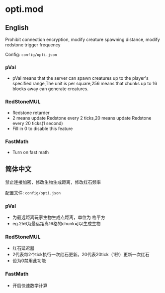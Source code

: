 # opti.mod
## English
Prohibit connection encryption, modify creature spawning distance, modify redstone trigger frequency

Config: `config/opti.json`

### pVal
* pVal means that the server can spawn creatures up to the player's specified range,The unit is per square,256 means that chunks up to 16 blocks away can generate creatures.

### RedStoneMUL
* Redstone retarder
* 2 means update Redstone every 2 ticks,20 means update Redstone every 20 ticks(1 second)
* Fill in 0 to disable this feature

### FastMath
* Turn on fast math

## 简体中文

禁止连接加密，修改生物生成距离，修改红石频率

配置文件: `config/opti.json`

### pVal
* 为最远距离玩家生物生成点距离，单位为 格平方
* eg.256为最远距离16格的chunk可以生成生物

### RedStoneMUL
* 红石延迟器
* 2代表每2个tick执行一次红石更新。20代表20tick（1秒）更新一次红石
* 设为0禁用此功能

### FastMath
* 开启快速数学计算
